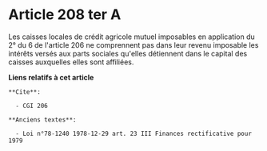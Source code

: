 # Article 208 ter A

Les caisses locales de crédit agricole mutuel imposables en application du 2° du 6 de l'article 206 ne comprennent pas dans
leur revenu imposable les intérêts versés aux parts sociales qu'elles détiennent dans le capital des caisses auxquelles elles
sont affiliées.

**Liens relatifs à cet article**

	**Cite**:

	  - CGI 206

	**Anciens textes**:

	  - Loi n°78-1240 1978-12-29 art. 23 III Finances rectificative pour 1979

